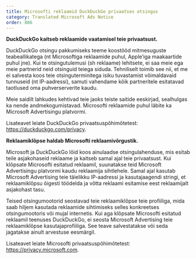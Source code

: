 ```yaml
---
title: Microsofti reklaamid DuckDuckGo privaatses otsingus
category: Translated Microsoft Ads Notice
order: 806
---
```


**DuckDuckGo kaitseb reklaamide vaatamisel teie privaatsust.**

DuckDuckGo otsingu pakkumiseks teeme koostööd mitmesuguste teabeallikatega (nt Microsoftiga reklaamide puhul, Apple’iga maakaartide puhul jne). Kui te otsingutulemusi (sh reklaame) lehitsete, ei saa meie ega meie partnerid neid otsinguid teiega siduda. Tehniliselt toimib see nii, et me ei salvesta koos teie otsinguterminitega isiku tuvastamist võimaldavaid tunnuseid (nt IP-aadressi), samuti vahendame kõik partneritele esitatavad taotlused oma puhverserverite kaudu.

Meie saidilt lahkudes kehtivad teie jaoks teiste saitide eeskirjad, sealhulgas ka nende andmekogumistavad. Microsofti reklaamide puhul läbite ka Microsoft Advertisingu platvormi.

Lisateavet leiate DuckDuckGo privaatsuspõhimõtetest: <https://duckduckgo.com/privacy>.

**Reklaamiklõpse haldab Microsofti reklaamivõrgustik.**

Microsoft ja DuckDuckGo lõid koos ainulaadse otsingulahenduse, mis esitab teile asjakohaseid reklaame ja kaitseb samal ajal teie privaatsust. Kui klõpsate Microsofti esitatud reklaamil, suunatakse teid Microsoft Advertisingu platvormi kaudu reklaamija sihtlehele. Samal ajal kasutab Microsoft Advertising teie täielikku IP-aadressi ja kasutajaagendi stringi, et reklaamiklõpsu õigesti töödelda ja võtta reklaami esitamise eest reklaamijalt asjakohast tasu.

Teised otsingumootorid seostavad teie reklaamiklõpse teie profiiliga, mida saab hiljem kasutada reklaamide sihtimiseks selles konkreetses otsingumootoris või mujal internetis. Kui aga klõpsate Microsofti esitatud reklaamil teenuses DuckDuckGo, ei seosta Microsoft Advertising teie reklaamiklõpse kasutajaprofiiliga. See teave salvestatakse või seda jagatakse ainult arvestuse eesmärgil.

Lisateavet leiate Microsofti privaatsuspõhimõtetest: <https://privacy.microsoft.com>.
